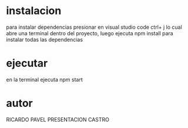 # instalacion

para instalar dependencias presionar en visual studio code ctrl+ j lo cual abre una terminal dentro del proyecto, luego
ejecuta npm install para instalar todas las dependencias

# ejecutar

en la terminal ejecuta npm start

# autor
RICARDO PAVEL PRESENTACION CASTRO
 